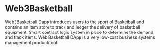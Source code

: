 # Web3Basketball
<p> Web3Basketball Dapp introduces users to the sport of Basketball and contains an item store to track and ledger the delivery of basketball equipment. Smart contract logic system in place to determine the demand and track items. Web Basketball DApp is a very low-cost business systems management product/tool. 
</p>